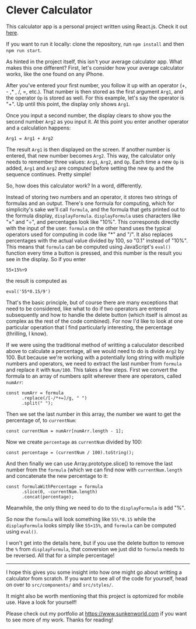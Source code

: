 # Clever Calculator

This calculator app is a personal project written using React.js. Check it out [here](https://www.sunkenworld.com/calculator). 

If you want to run it locally: clone the repository, run `npm install` and then `npm run start`.

As hinted in the project itself, this isn't your average calculator app. What makes this one different? First, let's consider how your average calculator works, like the one found on any iPhone.

After you've entered your first number, you follow it up with an operator (+, - ,* , /, =, etc.). That number is then stored as the first argument `Arg1`, and the operator `Op` is stored as well. For this example, let's say the operator is "+". Up until this point, the display only shows `Arg1`.

Once you input a second number, the display clears to show you the second number `Arg2` as you input it. At this point you enter another operator and a calculation happens: 
```
Arg1 = Arg1 + Arg2
```
The result `Arg1` is then displayed on the screen. If another number is entered, that new number becomes `Arg2`. This way, the calculator only needs to remember three values: `Arg1`, `Arg2`, and `Op`. Each time a new `Op` is added, `Arg1` and `Arg2` are computed before setting the new `Op` and the sequence continues. Pretty simple!

So, how does this calculator work? In a word, differently.

Instead of storing two numbers and an operator, it stores two strings of formulas and an output. There's one formula for computing, which for simplicity's sake we'll call `formula`, and the formula that gets printed out to the formula display, `displayFormula`. `displayFormula` uses characters like "×" and "÷", and percentages look like "10%". This corresponds directly with the input of the user. `formula` on the other hand uses the typical operators used for computing in code like "\*" and "/". It also replaces percentages with the actual value divided by 100, so "0.1" instead of "10%". This means that `formula` can be computed using JavaScript's `eval()` function every time a button is pressed, and this number is the result you see in the display. So if you enter
```
55×15%÷9
```
the result is computed as
```
eval('55*0.15/9')
```
That's the basic principle, but of course there are many exceptions that need to be considered, like what to do if two operators are entered subsequently and how to handle the delete button (which itself is almost as complex as the rest of the code combined). For now I'd like to look at one particular operation that I find particularly interesting, the percentage (thrilling, I know).

If we were using the traditional method of writting a caluculator described above to calculate a percentage, all we would need to do is divide `Arg2` by 100. But because we're working with a potentially long string with multiple numbers and operators, we need to extract the last number from `formula` and replace it with `Num/100`. This takes a few steps. First we convert the formula to an array of numbers split wherever there are operators, called `numArr`: 
```
const numArr = formula
      .replace(/[-/*+=]/g, " ")
      .split(" ");
```
Then we set the last number in this array, the number we want to get the percentage of, to `currentNum`:
```
const currentNum = numArr[numArr.length - 1];
```
Now we create `percentage` as `currentNum` divided by 100:
```
const percentage = (currentNum / 100).toString();
```
And then finally we can use Array.prototype.slice() to remove the last number from the `formula` (which we can find now with `currentNum.length` and concatenate the new percentage to it:
```
const formulaWithPercentage = formula
      .slice(0, -currentNum.length)
      .concat(percentage);
```
Meanwhile, the only thing we need to do to the `displayFormula` is add "%".

So now the `formula` will look something like `55\*0.15` while the `displayFormula` looks simply like `55×15%`, and `formula` can be computed using `eval()`.

I won't get into the details here, but if you use the delete button to remove the `%` from `displayFormula`, that conversion we just did to `formula` needs to be reversed. All that for a simple percentage!

***

I hope this gives you some insight into how one might go about writting a calculator from scratch. If you want to see all of the code for yourself, head on over to `src/components/` and `src/styles/`.

It might also be worth mentioning that this project is optomized for mobile use. Have a look for yourself!

Please check out my portfolio at https://www.sunkenworld.com if you want to see more of my work. Thanks for reading!
